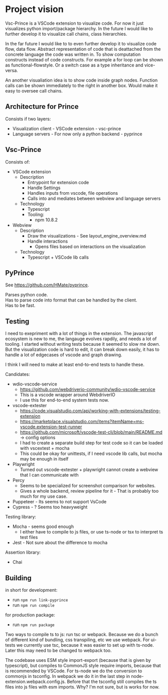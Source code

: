 # Project vision

Vsc-Prince is a VSCode extension to visualize code.
For now it just visualizes python import/package hierarchy.
In the future I would like to further develop it to visualize call chains, class hierarchies.

In the far future I would like to to even further develop it to visualize code flow, data flow. Abstract 
representation of code that is deattached from the concrete language the code was written in. To show computation 
constructs instead of code constructs. For example a for loop can be shown as functional-flowstyle. Or a switch case 
as a type inheritance and vice-versa.

An another visualiation idea is to show code inside graph nodes. Function calls can be shown immediately to the right 
in another box. Would make it easy to oversee call chains.

## Architecture for Prince

Consists if two layers:
- Visualization client - VSCode extension - vsc-prince
- Language servers - For now only a python backend - pyprince

## Vsc-Prince

Consists of:
- VSCode extension
    - Description
        - Entrypoint for extension code
        - Handle Settings
        - Handles inputs from vscode, file operations
        - Calls into and mediates between webview and language servers
    - Technology 
        - Typescript
        - Tooling:
            - npm 10.8.2
- Webview
    - Description
        - Draw the visualizations - See layout_engine_overview.md
        - Handle interactions
            - Opens files based on interactions on the visualization
    - Technology 
        - Typescript + VSCode lib calls

## PyPrince

See https://github.com/HMate/pyprince.

Parses python code.\
Has to parse code into format that can be handled by the client.\
Has to be fast.


## Testing

I need to exepriment with a lot of things in the extension. 
The javascript ecosystem is new to me, the langauge evolves rapdily, and needs a lot of tooling.
I started without writing tests because it seemed to slow me down.
But the visualization code is hard to edit, it can break down easily, it has to handle a lot of edgecases of vscode 
and graph drawing.

I think I will need to make at least end-to-end tests to handle these.

Candidates:
- wdio-vscode-service
    - https://github.com/webdriverio-community/wdio-vscode-service
    - This is a vscode wrapper around WebdriverIO
    - I use this for end-to-end system tests now.
- vscode-extester
    - https://code.visualstudio.com/api/working-with-extensions/testing-extension
    - https://marketplace.visualstudio.com/items?itemName=ms-vscode.extension-test-runner
    - https://github.com/microsoft/vscode-test-cli/blob/main/README.md -> config options
    - I had to create a separate build step for test code so it can be loaded with vscextest + mocha
    - This could be okay for unittests, if I need vscode lib calls, but mocha may be enough in itself
- Playwright
    - Turned out vscode-extester + playwright cannot create a webview that I can communicate with
- Percy 
    - Seems to be specialized for screenshot comparison for websites.
    - Gives a whole backend, review pipeline for it - That is probably too 
        much for my use case.
- Puppeteer - Its seems to not support VsCode
- Cypress - ? Seems too heavyweight

Testing library:
- Mocha - seems good enough
    - I either have to compile to js files, or use ts-node or tsx to interpret ts test files
- Jest - Not sure about the difference to mocha

Assertion library:
- Chai

## Building

in short for development:
- run `npm run link-pyprince`
- run `npm run compile`

for production package:
- run `npm run package`

Two ways to compile ts to js: run tsc or webpack.
Because we do a bunch of different kind of bundling, css transpiling, etc we use webpack.
For ui-tests we currently use tsc, because it was easier to set up with ts-node. Later this may need to be changed to webpack too.

The codebase uses ESM style import-export (because that is given by typescript), 
but compiles to CommonJS style require imports, because that is recommended by VSCode.
For ts-node we do the conversion to commonjs in tsconfig. 
In webpack we do it in the last step in node-extension.webpack.config.js.
Before that the tsconfig still compiles the ts files into js files with esm imports. Why? I'm not sure, but is works for now.
